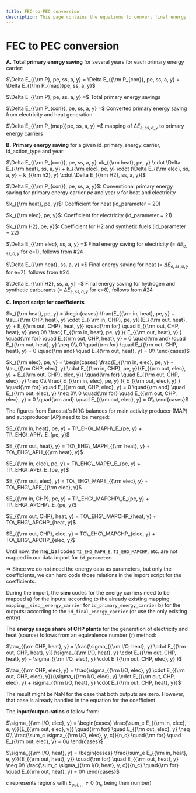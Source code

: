 ```yaml
---
title: FEC-to-PEC conversion
description: This page contains the equations to convert final energy (FEC) to primary energy consumption (PEC).
---
```


FEC to PEC conversion
===

**A.** **Total primary energy saving** for several years for each primary energy carrier:

$`\Delta E_{{\rm P}, pe, ss, a, y} = \Delta E_{{\rm P_{con}}, pe, ss, a, y} + \Delta E_{{\rm P_{map}}pe, ss, a, y}`$

$`\Delta E_{{\rm P}, pe, ss, a, y} =`$ Total primary energy savings 

$`\Delta E_{{\rm P_{con}}, pe, ss, a, y} =`$ Converted primary energy saving from electricity and heat generation

$`\Delta E_{{\rm P_{map}}pe, ss, a, y} =`$ mapping of $`\Delta E_{e, ss, a, y}`$ to primary energy carriers



**B.** **Primary energy saving** for a given id_primary_energy_carrier, id_action_type and year:

$`\Delta E_{{\rm P_{con}}, pe, ss, a, y} =k_{{\rm heat}, pe, y} \cdot \Delta E_{{\rm heat}, ss, a, y} + k_{{\rm elec}, pe, y} \cdot (\Delta E_{{\rm elec}, ss, a, y} + k_{{\rm h2}, y} \cdot \Delta E_{{\rm H2}, ss, a, y})`$

$`\Delta E_{{\rm P_{con}}, pe, ss, a, y}`$: Conventional primary energy saving for primary energy carrier $`pe`$ and year $`y`$ for heat and electricity

$`k_{{\rm heat}, pe, y}`$: Coefficient for heat (id_parameter = 20)

$`k_{{\rm elec}, pe, y}`$: Coefficient for electricity (id_parameter = 21)

$`k_{{\rm H2}, pe, y}`$: Coefficient for H2 and synthetic fuels (id_parameter = 22)

$`\Delta E_{{\rm elec}, ss, a, y} =`$ Final energy saving for electricity (= $`\Delta E_{e, ss, a, y}`$ for e=1), follows from #24

$`\Delta E_{{\rm heat}, ss, a, y} =`$ Final energy saving for heat (= $`\Delta E_{e, ss, u, y}`$ for e=7), follows from #24

$`\Delta E_{{\rm H2}, ss, a, y} =`$ Final energy saving for hydrogen and synthetic carburants (= $`\Delta E_{e, ss, a, y}`$ for e=8), follows from #24

**C.** **Import script for coefficients**

$`k_{{\rm heat}, pe, y} =
\begin{cases}
      \frac{E_{{\rm in, heat}, pe, y} + \tau_{{\rm CHP, heat}, y} \cdot E_{{\rm in, CHP}, pe, y}}{E_{{\rm out, heat}, y} + E_{{\rm out, CHP}, heat, y}} \quad{\rm for} \quad E_{{\rm out, CHP, heat}, y} \neq 0\\ 
      \frac{ E_{{\rm in, heat}, pe, y} }{ E_{{\rm out, heat}, y} } \quad{\rm for} \quad E_{{\rm out, CHP, heat}, y} = 0 \quad{\rm and} \quad E_{{\rm out, heat}, y} \neq 0\\ 
0 \quad{\rm for} \quad E_{{\rm out, CHP, heat}, y} = 0 \quad{\rm and} \quad E_{{\rm out, heat}, y} = 0\\       
\end{cases}`$

$`k_{{\rm elec}, pe, y} =
\begin{cases}
      \frac{E_{{\rm in, elec}, pe, y} + \tau_{{\rm CHP, elec}, y} \cdot E_{{\rm in, CHP}, pe, y}}{E_{{\rm out, elec}, y} + E_{{\rm out, CHP}, elec, y}} \quad{\rm for} \quad E_{{\rm out, CHP, elec}, y} \neq 0\\ 
      \frac{ E_{{\rm in, elec}, pe, y} }{ E_{{\rm out, elec}, y} } \quad{\rm for} \quad E_{{\rm out, CHP, elec}, y} = 0 \quad{\rm and} \quad E_{{\rm out, elec}, y} \neq 0\\ 
0 \quad{\rm for} \quad E_{{\rm out, CHP, elec}, y} = 0 \quad{\rm and} \quad E_{{\rm out, elec}, y} = 0\\       
\end{cases}`$

The figures from Eurostat's NRG balances for main activity producer (MAP) and autoproducer (AP) need to be merged:

$`E_{{\rm in, heat}, pe, y} = TI\_EHG\_MAPH\_E_{pe, y} + TI\_EHG\_APH\_E_{pe, y}`$

$`E_{{\rm out, heat}, y} = TO\_EHG\_MAPH_{{\rm heat}, y} + TO\_EHG\_APH_{{\rm heat}, y}`$

$`E_{{\rm in, elec}, pe, y} = TI\_EHG\_MAPE\_E_{pe, y} + TI\_EHG\_APE\_E_{pe, y}`$

$`E_{{\rm out, elec}, y} = TO\_EHG\_MAPE_{{\rm elec}, y} + TO\_EHG\_APE_{{\rm elec}, y}`$

$`E_{{\rm in, CHP}, pe, y} = TI\_EHG\_MAPCHP\_E_{pe, y} + TI\_EHG\_APCHP\_E_{pe, y}`$

$`E_{{\rm out, CHP}, heat, y} = TO\_EHG\_MAPCHP_{heat, y} + TO\_EHG\_APCHP_{heat, y}`$

$`E_{{\rm out, CHP}, elec, y} = TO\_EHG\_MAPCHP_{elec, y} + TO\_EHG\_APCHP_{elec, y}`$

Until now, the **nrg_bal** codes `TI_EHG_MAPH_E`, `TI_EHG_MAPCHP`, etc. are not mapped in our data import for `id_parameter`.

=> Since we do not need the energy data as parameters, but only the coefficients, we can hard code those relations in the import script for the coefficients.  

During the import, the **siec** codes for the energy carriers need to be mapped 
a) for the inputs: according to the already existing mapping `mapping__siec__energy_carrier` for `id_primary_energy_carrier`
b) for the outputs: according to the `id_final_energy_carrier` (or use the only existing entry)

The **energy usage share of CHP plants** for the generation of electricity and heat (source) follows from an equivalence number ($`\tau`$) method:

$`\tau_{{\rm CHP, heat}, y} = \frac{\sigma_{{\rm I/O, heat}, y} \cdot E_{{\rm out, CHP, heat}, y}}{\sigma_{{\rm I/O, heat}, y} \cdot E_{{\rm out, CHP, heat}, y} + \sigma_{{\rm I/O, elec}, y} \cdot E_{{\rm out, CHP, elec}, y} }`$

$`\tau_{{\rm CHP, elec}, y} = \frac{\sigma_{{\rm I/O, elec}, y} \cdot E_{{\rm out, CHP, elec}, y}}{\sigma_{{\rm I/O, elec}, y} \cdot E_{{\rm out, CHP, elec}, y} + \sigma_{{\rm I/O, heat}, y} \cdot E_{{\rm out, CHP, heat}, y}}`$

The result might be NaN for the case that both outputs are zero. However, that case is already handled in the equation for the coefficient. 


The **input/output-ratios** $`\sigma`$ follow from:

$`\sigma_{{\rm I/O, elec}, y} = 
\begin{cases}
\frac{\sum_e E_{{\rm in, elec}, e, y}}{E_{{\rm out, elec}, y}} \quad{\rm for} \quad E_{{\rm out, elec}, y} \neq 0\\ 
\frac{\sum_c \sigma_{{\rm I/O, elec}, y, c}}{n_c} \quad{\rm for} \quad E_{{\rm out, elec}, y} = 0\\     
\end{cases}`$

$`\sigma_{{\rm I/O, heat}, y} = 
\begin{cases}
\frac{\sum_e E_{{\rm in, heat}, e, y}}{E_{{\rm out, heat}, y}} \quad{\rm for} \quad E_{{\rm out, heat}, y} \neq 0\\ 
\frac{\sum_c \sigma_{{\rm I/O, heat}, y, c}}{n_c} \quad{\rm for} \quad E_{{\rm out, heat}, y} = 0\\     
\end{cases}`$

$`c`$ represents regions with $`E_{out, ...} \neq \textrm{0}`$ ($`n_c`$ being their number)
